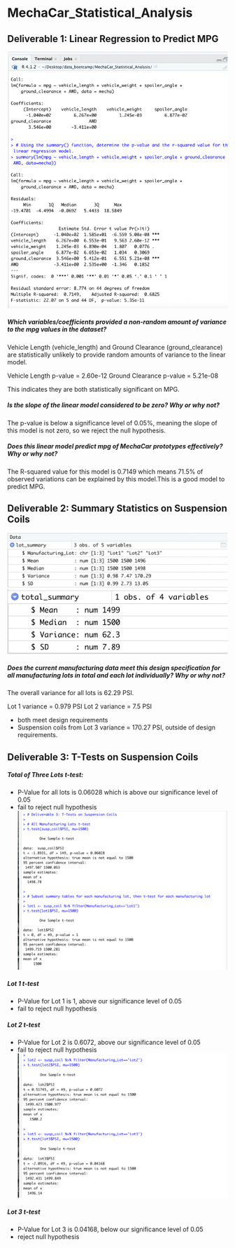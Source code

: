 # MechaCar_Statistical_Analysis

## Deliverable 1: Linear Regression to Predict MPG
![Devliverable1](/images/Deliverable1.png)

##### Which variables/coefficients provided a non-random amount of variance to the mpg values in the dataset?

Vehicle Length (vehicle_length) and Ground Clearance (ground_clearance) are statistically unlikely to provide random amounts of variance to the linear model. 

Vehicle Length p-value = 2.60e-12 
Ground Clearance p-value = 5.21e-08

This indicates they are both statistically significant on MPG.

##### Is the slope of the linear model considered to be zero? Why or why not?

The p-value is below a significance level of 0.05%, meaning the slope of this model is not zero, so we reject the null hypothesis.

##### Does this linear model predict mpg of MechaCar prototypes effectively? Why or why not?

The R-squared value for this model is 0.7149 which means 71.5% of observed variations can be explained by this model.This is a good model to predict MPG.


## Deliverable 2: Summary Statistics on Suspension Coils
![Devliverable2](/images/deliverable2.png)
![Devliverable2_2](/images/deliverable2_2.png)

##### Does the current manufacturing data meet this design specification for all manufacturing lots in total and each lot individually? Why or why not?
The overall variance for all lots is 62.29 PSI.

Lot 1 variance = 0.979 PSI 
Lot 2 variance = 7.5 PSI

- both meet design requirements
- Suspension coils from Lot 3 variance = 170.27 PSI, outside of design requirements.

## Deliverable 3: T-Tests on Suspension Coils

##### Total of Three Lots t-test:

- P-Value for all lots is 0.06028 which is above our significance level of 0.05 
- fail to reject null hypothesis
![devliverable3](/images/deliverable3.png)

##### Lot 1 t-test

- P-Value for Lot 1 is 1, above our significance level of 0.05
- fail to reject null hypothesis


##### Lot 2 t-test

- P-Value for Lot 2 is 0.6072, above our significance level of 0.05
- fail to reject null hypothesis
![Devliverable3_2](/images/deliverable3_2.png)

##### Lot 3 t-test

- P-Value for Lot 3 is 0.04168, below our significance level of 0.05
- reject null hypothesis

